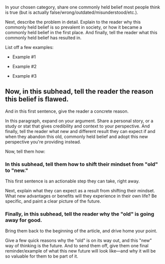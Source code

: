 In your chosen category, share one commonly held belief most people think is true (but is actually false/wrong/outdated/misunderstood/etc.).

Next, describe the problem in detail. Explain to the reader why this commonly held belief is so prevalent in society, or how it became a commonly held belief in the first place. And finally, tell the reader what this commonly held belief has resulted in.

List off a few examples:

-   Example #1

-   Example #2

-   Example #3

## Now, in this subhead, tell the reader the reason this belief is flawed.

And in this first sentence, give the reader a concrete reason.

In this paragraph, expand on your argument. Share a personal story, or a study or stat that gives credibility and context to your perspective. And finally, tell the reader what new and different result they can expect if and when they abandon this old, commonly held belief and adopt this new perspective you're providing instead.

Now, tell them how:

### **In this subhead, tell them how to shift their mindset from "old" to "new."**

This first sentence is an actionable step they can take, right away.

Next, explain what they can expect as a result from shifting their mindset. What new advantages or benefits will they experience in their own life? Be specific, and paint a clear picture of the future.

### **Finally, in this subhead, tell the reader why the "old" is going away for good.**

Bring them back to the beginning of the article, and drive home your point.

Give a few quick reasons why the "old" is on its way out, and this "new" way of thinking is the future. And to send them off, give them one final reminder/example of what this new future will look like—and why it will be so valuable for them to be part of it.